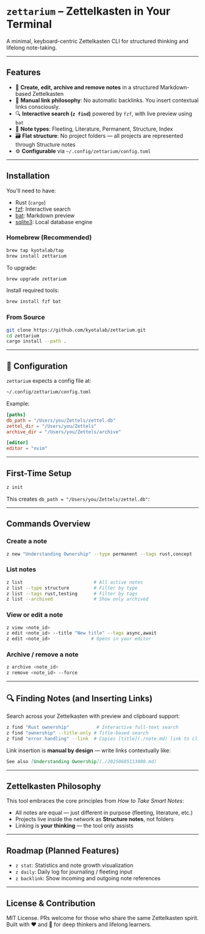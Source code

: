 # `zettarium` – Zettelkasten in Your Terminal

A minimal, keyboard-centric Zettelkasten CLI for structured thinking and lifelong note-taking.

---

## Features

- 📄 **Create, edit, archive and remove notes** in a structured Markdown-based Zettelkasten
- 🔗 **Manual link philosophy**: No automatic backlinks. You insert contextual links consciously.
- 🔍 **Interactive search (`z find`)** powered by `fzf`, with live preview using `bat`
- 🧩 **Note types**: Fleeting, Literature, Permanent, Structure, Index
- 🗃️ **Flat structure**: No project folders — all projects are represented through Structure notes
- ⚙️ **Configurable** via `~/.config/zettarium/config.toml`

---

## Installation

You'll need to have:

- Rust (`cargo`)
- [fzf](https://github.com/junegunn/fzf): Interactive search
- [bat](https://github.com/sharkdp/bat): Markdown preview
- [sqlite3](https://www.sqlite.org/index.html): Local database engine

### Homebrew (Recommended)

```sh
brew tap kyotalab/tap
brew install zettarium
```

To upgrade:

```sh
brew upgrade zettarium
```

Install required tools:

```sh
brew install fzf bat
```

### From Source

```sh
git clone https://github.com/kyotalab/zettarium.git
cd zettarium
cargo install --path .
```

---

## 📁 Configuration

`zettarium` expects a config file at:

```bash
~/.config/zettarium/config.toml
```

Example:

```toml
[paths]
db_path = "/Users/you/Zettels/zettel.db"
zettel_dir = "/Users/you/Zettels"
archive_dir = "/Users/you/Zettels/archive"

[editor]
editor = "nvim"
```

---

## First-Time Setup

```sh
z init
```

This creates `db_path = "/Users/you/Zettels/zettel.db"`:

---

## Commands Overview

### Create a note

```bash
z new "Understanding Ownership" --type permanent --tags rust,concept
```

### List notes

```bash
z list                          # All active notes
z list --type structure         # Filter by type
z list --tags rust,testing      # Filter by tags
z list --archived               # Show only archived
```

### View or edit a note

```bash
z view <note_id>
z edit <note_id> --title "New title" --tags async,await
z edit <note_id>               # Opens in your editor
```

### Archive / remove a note

```bash
z archive <note_id>
z remove <note_id> --force
```

---

## 🔍 Finding Notes (and Inserting Links)

Search across your Zettelkasten with preview and clipboard support:

```bash
z find "Rust ownership"          # Interactive full-text search
z find "ownership" --title-only # Title-based search
z find "error handling" --link  # Copies [title](./note.md) link to clipboard
```

Link insertion is **manual by design** — write links contextually like:

```md
See also [Understanding Ownership](./20250605113000.md)
```

---

## Zettelkasten Philosophy

This tool embraces the core principles from *How to Take Smart Notes*:

- All notes are equal — just different in purpose (fleeting, literature, etc.)
- Projects live inside the network as **Structure notes**, not folders
- Linking is **your thinking** — the tool only assists

---

## Roadmap (Planned Features)

- `z stat`: Statistics and note growth visualization
- `z daily`: Daily log for journaling / fleeting input
- `z backlink`: Show incoming and outgoing note references

---

## License & Contribution

MIT License. PRs welcome for those who share the same Zettelkasten spirit.
Built with ❤️ and 🦀 for deep thinkers and lifelong learners.